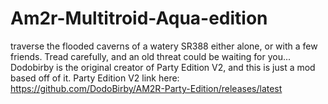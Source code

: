 # Am2r-Multitroid-Aqua-edition
traverse the flooded caverns of a watery SR388 either alone, or with a few friends. Tread carefully, and an old threat could be waiting for you...
Dodobirby is the original creator of Party Edition V2, and this is just a mod based off of it.
Party Edition V2 link here: https://github.com/DodoBirby/AM2R-Party-Edition/releases/latest
